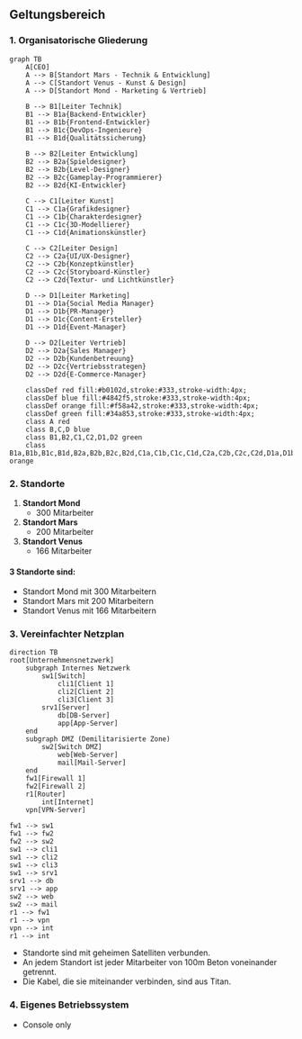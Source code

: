 ## Geltungsbereich

### 1. Organisatorische Gliederung
```mermaid
graph TB
    A[CEO]
    A --> B[Standort Mars - Technik & Entwicklung]
    A --> C[Standort Venus - Kunst & Design]
    A --> D[Standort Mond - Marketing & Vertrieb]
    
    B --> B1[Leiter Technik]
    B1 --> B1a{Backend-Entwickler}
    B1 --> B1b{Frontend-Entwickler}
    B1 --> B1c{DevOps-Ingenieure}
    B1 --> B1d{Qualitätssicherung}
    
    B --> B2[Leiter Entwicklung]
    B2 --> B2a{Spieldesigner}
    B2 --> B2b{Level-Designer}
    B2 --> B2c{Gameplay-Programmierer}
    B2 --> B2d{KI-Entwickler}
    
    C --> C1[Leiter Kunst]
    C1 --> C1a{Grafikdesigner}
    C1 --> C1b{Charakterdesigner}
    C1 --> C1c{3D-Modellierer}
    C1 --> C1d{Animationskünstler}
    
    C --> C2[Leiter Design]
    C2 --> C2a{UI/UX-Designer}
    C2 --> C2b{Konzeptkünstler}
    C2 --> C2c{Storyboard-Künstler}
    C2 --> C2d{Textur- und Lichtkünstler}
    
    D --> D1[Leiter Marketing]
    D1 --> D1a{Social Media Manager}
    D1 --> D1b{PR-Manager}
    D1 --> D1c{Content-Ersteller}
    D1 --> D1d{Event-Manager}
    
    D --> D2[Leiter Vertrieb]
    D2 --> D2a{Sales Manager}
    D2 --> D2b{Kundenbetreuung}
    D2 --> D2c{Vertriebsstrategen}
    D2 --> D2d{E-Commerce-Manager}

    classDef red fill:#b0102d,stroke:#333,stroke-width:4px;
    classDef blue fill:#4842f5,stroke:#333,stroke-width:4px;
    classDef orange fill:#f58a42,stroke:#333,stroke-width:4px;
    classDef green fill:#34a853,stroke:#333,stroke-width:4px;
    class A red
    class B,C,D blue
    class B1,B2,C1,C2,D1,D2 green
    class B1a,B1b,B1c,B1d,B2a,B2b,B2c,B2d,C1a,C1b,C1c,C1d,C2a,C2b,C2c,C2d,D1a,D1b,D1c,D1d,D2a,D2b,D2c,D2d orange

```
### 2. Standorte

1. **Standort Mond**
   - 300 Mitarbeiter
2. **Standort Mars**
   - 200 Mitarbeiter
3. **Standort Venus**
   - 166 Mitarbeiter

#### 3 Standorte sind:
- Standort Mond mit 300 Mitarbeitern
- Standort Mars mit 200 Mitarbeitern
- Standort Venus mit 166 Mitarbeitern

### 3. Vereinfachter Netzplan
```mermaid
direction TB
root[Unternehmensnetzwerk]
    subgraph Internes Netzwerk
        sw1[Switch]
            cli1[Client 1]
            cli2[Client 2]
            cli3[Client 3]
        srv1[Server]
            db[DB-Server]
            app[App-Server]
    end
    subgraph DMZ (Demilitarisierte Zone)
        sw2[Switch DMZ]
            web[Web-Server]
            mail[Mail-Server]
    end
    fw1[Firewall 1]
    fw2[Firewall 2]
    r1[Router]
        int[Internet]
    vpn[VPN-Server]

fw1 --> sw1
fw1 --> fw2
fw2 --> sw2
sw1 --> cli1
sw1 --> cli2
sw1 --> cli3
sw1 --> srv1
srv1 --> db
srv1 --> app
sw2 --> web
sw2 --> mail
r1 --> fw1
r1 --> vpn
vpn --> int
r1 --> int
```

- Standorte sind mit geheimen Satelliten verbunden.
- An jedem Standort ist jeder Mitarbeiter von 100m Beton voneinander getrennt.
- Die Kabel, die sie miteinander verbinden, sind aus Titan.

### 4. Eigenes Betriebssystem

- Console only
